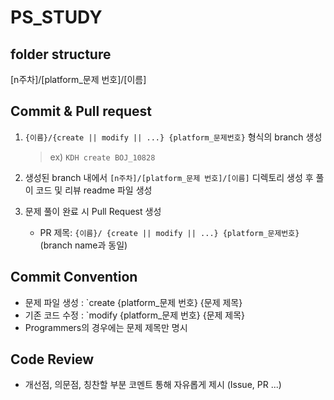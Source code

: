# PS_STUDY

## folder structure

[n주차]/[platform_문제 번호]/[이름]

## Commit & Pull request

1. `{이름}/{create || modify || ...} {platform_문제번호}` 형식의 branch 생성
   > ex) `KDH create BOJ_10828`
   
2. 생성된 branch 내에서 `[n주차]/[platform_문제 번호]/[이름]` 디렉토리 생성 후 풀이 코드 및 리뷰 readme 파일 생성

3. 문제 풀이 완료 시 Pull Request 생성
   - PR 제목: `{이름}/ {create || modify || ...} {platform_문제번호}` (branch name과 동일)

## Commit Convention

- 문제 파일 생성 : `create {platform_문제 번호} {문제 제목}
- 기존 코드 수정 : `modify {platform_문제 번호} {문제 제목}
- Programmers의 경우에는 문제 제목만 명시

## Code Review

- 개선점, 의문점, 칭찬할 부분 코멘트 통해 자유롭게 제시 (Issue, PR ...)
